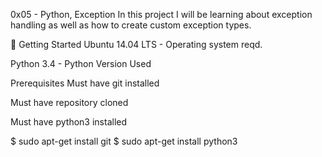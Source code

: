  0x05 - Python, Exception
In this project I will be learning about exception handling as well as how to create custom exception types.

🏃 Getting Started
Ubuntu 14.04 LTS - Operating system reqd.

Python 3.4 - Python Version Used

Prerequisites
Must have git installed

Must have repository cloned

Must have python3 installed

$ sudo apt-get install git
$ sudo apt-get install python3
